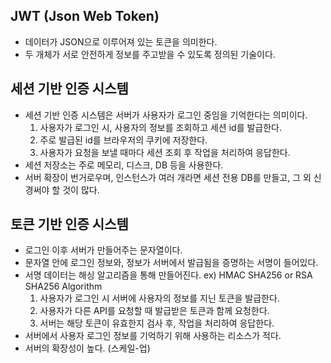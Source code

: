 ## JWT (Json Web Token)

- 데이터가 JSON으로 이루어져 있는 토큰을 의미한다.
- 두 개체가 서로 안전하게 정보를 주고받을 수 있도록 정의된 기술이다.

## 세션 기반 인증 시스템
- 세션 기반 인증 시스템은 서버가 사용자가 로그인 중임을 기억한다는 의미이다.
    1. 사용자가 로그인 시, 사용자의 정보를 조회하고 세션 id를 발급한다.
    2. 주로 발급된 id를 브라우저의 쿠키에 저장한다.
    3. 사용자가 요청을 보낼 때마다 세션 조회 후 작업을 처리하여 응답한다.
- 세션 저장소는 주로 메모리, 디스크, DB 등을 사용한다.
- 서버 확장이 번거로우며, 인스턴스가 여러 개라면 세션 전용 DB를 만들고, 그 외 신경써야 할 것이 많다.

## 토큰 기반 인증 시스템
- 로그인 이후 서버가 만들어주는 문자열이다.
- 문자열 안에 로그인 정보와, 정보가 서버에서 발급됨을 증명하는 서명이 들어있다.
- 서명 데이터는 해싱 알고리즘을 통해 만들어진다. ex) HMAC SHA256 or RSA SHA256 Algorithm
    1. 사용자가 로그인 시 서버에 사용자의 정보를 지닌 토큰을 발급한다.
    2. 사용자가 다른 API를 요청할 때 발급받은 토큰과 함께 요청한다.
    3. 서버는 해당 토큰이 유효한지 검사 후, 작업을 처리하여 응답한다.
- 서버에서 사용자 로그인 정보를 기억하기 위해 사용하는 리소스가 적다.
- 서버의 확장성이 높다. (스케일-업)